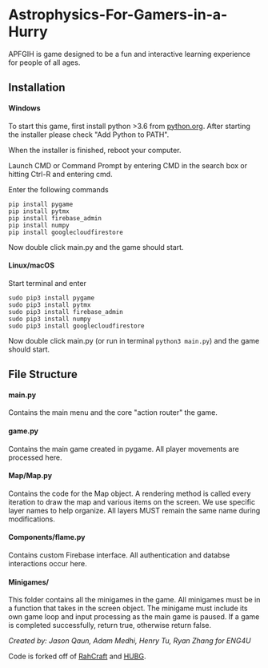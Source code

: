# Astrophysics-For-Gamers-in-a-Hurry

APFGIH is game designed to be a fun and interactive learning experience for people of all ages. 

## Installation

#### Windows

To start this game, first install python >3.6 from [python.org](https://www.python.org/). After starting the installer please check
"Add Python to PATH".

When the installer is finished, reboot your computer.

Launch CMD or Command Prompt by entering CMD in the search box or hitting Ctrl-R and entering cmd.

Enter the following commands
```
pip install pygame
pip install pytmx
pip install firebase_admin
pip install numpy
pip install googlecloudfirestore
```

Now double click main.py and the game should start.

#### Linux/macOS

Start terminal and enter 
```
sudo pip3 install pygame
sudo pip3 install pytmx
sudo pip3 install firebase_admin
sudo pip3 install numpy
sudo pip3 install googlecloudfirestore
```

Now double click main.py (or run in terminal `python3 main.py`) and the game should start.

## File Structure

#### main.py
Contains the main menu and the core "action router" the game.

#### game.py
Contains the main game created in pygame. All player movements are processed here.

#### Map/Map.py
Contains the code for the Map object. A rendering method is called every iteration to draw the map and various items on the screen.
We use specific layer names to help organize. All layers MUST remain the same name during modifications.

#### Components/flame.py
Contains custom Firebase interface. All authentication and databse interactions occur here.

#### Minigames/
This folder contains all the minigames in the game. All minigames must be in a function that takes in the screen object. The minigame
must include its own game loop and input processing as the main game is paused. If a game is completed successfully, return true, otherwise return false.

_Created by: Jason Qaun, Adam Medhi, Henry Tu, Ryan Zhang for ENG4U_

Code is forked off of [RahCraft](https://github.com/RahCraft/RahCraft) and [HUBG](https://github.com/RASTERA).
